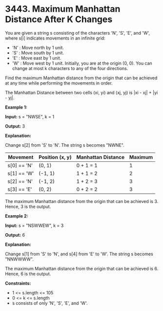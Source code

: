 # 3443. Maximum Manhattan Distance After K Changes

You are given a string s consisting of the characters 'N', 'S', 'E', and 'W', where s[i] indicates movements in an infinite grid:

* 'N' : Move north by 1 unit.
* 'S' : Move south by 1 unit.
* 'E' : Move east by 1 unit.
* 'W' : Move west by 1 unit.
Initially, you are at the origin (0, 0). You can change at most k characters to any of the four directions.

Find the maximum Manhattan distance from the origin that can be achieved at any time while performing the movements in order.

The Manhattan Distance between two cells (xi, yi) and (xj, yj) is |xi - xj| + |yi - yj|.

**Example 1:**

**Input:** s = "NWSE", k = 1

**Output:** 3

**Explanation:**

Change s[2] from 'S' to 'N'. The string s becomes "NWNE".

| Movement       | Position (x, y) | Manhattan Distance | Maximum |
|----------------|------------------|---------------------|---------|
| s[0] == 'N'     | (0, 1)           | 0 + 1 = 1           | 1       |
| s[1] == 'W'     | (-1, 1)          | 1 + 1 = 2           | 2       |
| s[2] == 'N'     | (-1, 2)          | 1 + 2 = 3           | 3       |
| s[3] == 'E'     | (0, 2)           | 0 + 2 = 2           | 3       |

The maximum Manhattan distance from the origin that can be achieved is 3. Hence, 3 is the output.

**Example 2:**

**Input:** s = "NSWWEW", k = 3

**Output:** 6

**Explanation:**

Change s[1] from 'S' to 'N', and s[4] from 'E' to 'W'. The string s becomes "NNWWWW".

The maximum Manhattan distance from the origin that can be achieved is 6. Hence, 6 is the output.

 

**Constraints:**

* 1 <= s.length <= 105
* 0 <= k <= s.length
* s consists of only 'N', 'S', 'E', and 'W'.
